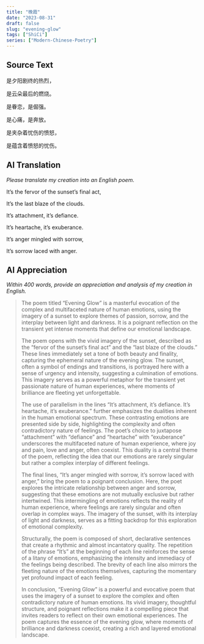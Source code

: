 ```yaml
---
title: "晚霞"
date: "2023-08-31"
draft: false
slug: "evening-glow"
tags: ["ShiCi"]
series: ["Modern-Chinese-Poetry"]
---
```


## Source Text

是夕阳剧终的热烈，

是云朵最后的燃烧。

是眷恋，是倔强。

是心痛，是奔放。

是夹杂着忧伤的愤怒，

是蕴含着愤怒的忧伤。

## AI Translation

*Please translate my creation into an English poem.*

It’s the fervor of the sunset’s final act,

It’s the last blaze of the clouds.

It’s attachment, it’s defiance.

It’s heartache, it’s exuberance.

It’s anger mingled with sorrow,

It’s sorrow laced with anger.

## AI Appreciation

*Within 400 words, provide an appreciation and analysis of my creation in English.*

> The poem titled “Evening Glow” is a masterful evocation of the complex and multifaceted nature of human emotions, using the imagery of a sunset to explore themes of passion, sorrow, and the interplay between light and darkness. It is a poignant reflection on the transient yet intense moments that define our emotional landscape.
>
> The poem opens with the vivid imagery of the sunset, described as the “fervor of the sunset’s final act” and the “last blaze of the clouds.” These lines immediately set a tone of both beauty and finality, capturing the ephemeral nature of the evening glow. The sunset, often a symbol of endings and transitions, is portrayed here with a sense of urgency and intensity, suggesting a culmination of emotions. This imagery serves as a powerful metaphor for the transient yet passionate nature of human experiences, where moments of brilliance are fleeting yet unforgettable.
>
> The use of parallelism in the lines “It’s attachment, it’s defiance. It’s heartache, it’s exuberance.” further emphasizes the dualities inherent in the human emotional spectrum. These contrasting emotions are presented side by side, highlighting the complexity and often contradictory nature of feelings. The poet’s choice to juxtapose “attachment” with “defiance” and “heartache” with “exuberance” underscores the multifaceted nature of human experience, where joy and pain, love and anger, often coexist. This duality is a central theme of the poem, reflecting the idea that our emotions are rarely singular but rather a complex interplay of different feelings.
>
> The final lines, “It’s anger mingled with sorrow, it’s sorrow laced with anger,” bring the poem to a poignant conclusion. Here, the poet explores the intricate relationship between anger and sorrow, suggesting that these emotions are not mutually exclusive but rather intertwined. This intermingling of emotions reflects the reality of human experience, where feelings are rarely singular and often overlap in complex ways. The imagery of the sunset, with its interplay of light and darkness, serves as a fitting backdrop for this exploration of emotional complexity.
>
> Structurally, the poem is composed of short, declarative sentences that create a rhythmic and almost incantatory quality. The repetition of the phrase “It’s” at the beginning of each line reinforces the sense of a litany of emotions, emphasizing the intensity and immediacy of the feelings being described. The brevity of each line also mirrors the fleeting nature of the emotions themselves, capturing the momentary yet profound impact of each feeling.
>
> In conclusion, “Evening Glow” is a powerful and evocative poem that uses the imagery of a sunset to explore the complex and often contradictory nature of human emotions. Its vivid imagery, thoughtful structure, and poignant reflections make it a compelling piece that invites readers to reflect on their own emotional experiences. The poem captures the essence of the evening glow, where moments of brilliance and darkness coexist, creating a rich and layered emotional landscape.
